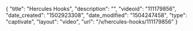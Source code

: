 {
    "title": "Hercules Hooks",
    "description": "",
    "videoid": "111179856",
    "date_created": "1502923308",
    "date_modified": "1504247458",
    "type": "captivate",
    "layout": "video",
    "url": "\/v\/hercules-hooks\/111179856"
}